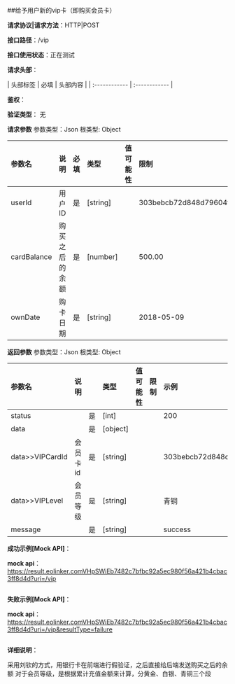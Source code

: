 ##给予用户新的vip卡（即购买会员卡）

**请求协议|请求方法**：HTTP|POST

**接口路径**：/vip

**接口使用状态**：正在测试

**请求头部**：

| 头部标签 | 必填  | 头部内容 | 
| :------------ | :------------ |

**鉴权**：

**验证类型**：
无

**请求参数**
参数类型：Json
根类型: Object

| 参数名 | 说明 | 必填 | 类型 | 值可能性 |  限制 | 示例 |
| :------------ | :------------ | :------------ | :------------ | :------------ | :------------ | :------------ |
|userId|用户ID|是|[string]||303bebcb72d848d79604f3ea729af51e|
|cardBalance|购买之后的余额|是|[number]||500.00|
|ownDate|购卡日期|是|[string]||2018-05-09|

**返回参数**
参数类型：Json
根类型: Object

| 参数名  | 说明 |  | 类型 | 值可能性 | 限制 | 示例 |
| :------------ | :------------ | :------------ | :------------ | :------------ | :------------ | :------------ |
|status||是|[int]|||200|
|data||是|[object]||||
|data>>VIPCardId|会员卡id|是|[string]|||303bebcb72d848d79604f3ea729af51e|
|data>>VIPLevel|会员等级|是|[string]|||青铜|
|message||是|[string]|||success|

**成功示例[Mock API]**：


**mock api**：https://result.eolinker.comVHpSWiEb7482c7bfbc92a5ec980f56a421b4cbac3ff8d4d?uri=/vip
```

```

**失败示例[Mock API]**：


**mock api**：https://result.eolinker.comVHpSWiEb7482c7bfbc92a5ec980f56a421b4cbac3ff8d4d?uri=/vip&resultType=failure
```

```

**详细说明**：

采用刘钦的方式，用银行卡在前端进行假验证，之后直接给后端发送购买之后的余额
对于会员等级，是根据累计充值金额来计算，分黄金、白银、青铜三个段
```
